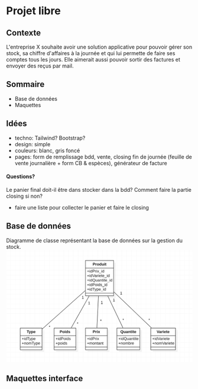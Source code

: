 # Projet libre
## Contexte
L'entreprise X souhaite avoir une solution applicative pour pouvoir gérer son stock, sa chiffre d'affaires à la journée et qui lui permette de faire ses comptes tous les jours. Elle aimerait aussi pouvoir sortir des factures et envoyer des reçus par mail. 

## Sommaire
- Base de données
- Maquettes

## Idées
- techno: Tailwind? Bootstrap? 
- design: simple
- couleurs: blanc, gris foncé
- pages: form de remplissage bdd, vente, closing fin de journée (feuille de vente journalière + form CB & espèces), générateur de facture

#### Questions?
Le panier final doit-il être dans stocker dans la bdd? 
Comment faire la partie closing si non? 

- faire une liste pour collecter le panier et faire le closing

## Base de données
Diagramme de classe représentant la base de données sur la gestion du stock. 
![Base de données première ébauche](Images/diagbdd1.png)

## Maquettes interface 